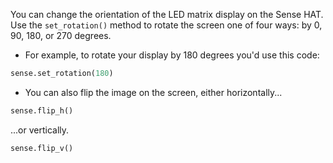 You can change the orientation of the LED matrix display on the Sense HAT. Use the `set_rotation()` method to rotate the screen one of four ways: by 0, 90, 180, or 270 degrees.

+ For example, to rotate your display by 180 degrees you'd use this code:

```python
sense.set_rotation(180)
```

+ You can also flip the image on the screen, either horizontally...

```python
sense.flip_h()
```

...or vertically.

```python
sense.flip_v()
```
